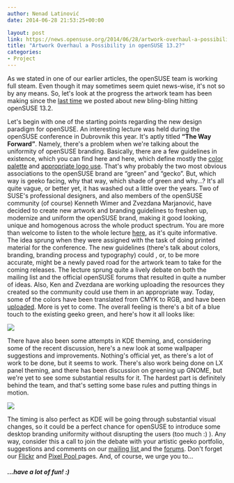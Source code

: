 ```yaml
---
author: Nenad Latinović
date: 2014-06-28 21:53:25+00:00

layout: post
link: https://news.opensuse.org/2014/06/28/artwork-overhaul-a-possibility-in-opensuse-13-2/
title: "Artwork Overhaul a Possibility in openSUSE 13.2?"
categories:
- Project
---
```

As we stated in one of our earlier articles, the openSUSE team is working full steam. Even though it may sometimes seem quiet news-wise, it's not so by any means. So, let's look at the progress the artwork team has been making since the [last time](https://news.opensuse.org/2014/05/22/what-will-opensuse-13-2-default-wallpaper-look-like/) we posted about new bling-bling hitting openSUSE 13.2.

<!-- more -->
Let's begin with one of the starting points regarding the new design paradigm for openSUSE. An interesting lecture was held during the openSUSE conference in Dubrovnik this year. It's aptly titled **“The Way Forward”**. Namely, there's a problem when we're talking about the uniformity of openSUSE branding. Basically, there are a few guidelines in existence, which you can find here and here, which define mostly the [color palette](https://en.opensuse.org/openSUSE:Artwork_guidelines) and [appropriate logo use](https://en.opensuse.org/openSUSE:Artwork_brand). That's why probably the two most obvious associations to the openSUSE brand are “green” and “gecko”. But, which way is geeko facing, why that way, which shade of green and why...? It's all quite vague, or better yet, it has washed out a little over the years.
Two of SUSE's professional designers, and also members of the openSUSE community (of course) Kenneth Wimer and Zvezdana Marjanović, have decided to create new artwork and branding guidelines to freshen up, modernize and uniform the openSUSE brand, making it good looking, unique and homogenous across the whole product spectrum. You are more than welcome to listen to the whole lecture [here](https://www.youtube.com/watch?v=G-r_ML-MnMo), as it's quite informative. The idea sprung when they were assigned with the task of doing printed material for the conference. The new guidelines (there's talk about colors, branding, branding process and typography) could , or, to be more accurate, might be a newly paved road for the artwork team to take for the coming releases.
The lecture sprung quite a lively debate on both the mailing list and the official openSUSE forums that resulted in quite a number of ideas. Also, Ken and Zvezdana are working uploading the resources they created so the community could use them in an appropriate way. Today, some of the colors have been translated from CMYK to RGB, and have been [uploaded](http://paste.opensuse.org/42467162). More is yet to come. The overall feeling is there's a bit of a blue touch to the existing geeko green, and here's how it all looks like:



![](http://paste.opensuse.org/view/raw/42060848)

There have also been some attempts in KDE theming, and, considering some of the recent discussion, here's a new look at some wallpaper suggestions and improvements. Nothing's official yet, as there's a lot of work to be done, but it seems to work.
There's also work being done on LX panel theming, and there has been discussion on greening up GNOME, but we're yet to see some substantial results for it. The hardest part is definitely behind the team, and that's setting some base rules and putting things in motion.





![](http://opensuse.ethz.ch/13.2/KDE4_pure.png)

The timing is also perfect as KDE will be going through substantial visual changes, so it could be a perfect chance for openSUSE to introduce some desktop branding uniformity without disrupting the users (too much :) ).
Any way, consider this a call to join the debate with your artistic geeko portfolio, suggestions and comments on our [mailing list ](https://en.opensuse.org/openSUSE:Mailing_lists)and the [forums](http://forums.opensuse.org). Don't forget our [Flickr](https://www.flickr.com/groups/opensuse-artwork/) and [Pixel Pool ](https://en.opensuse.org/openSUSE:Pixel_pool)pages. And, of course, we urge you to...


##### ...have a lot of fun! :)

		
